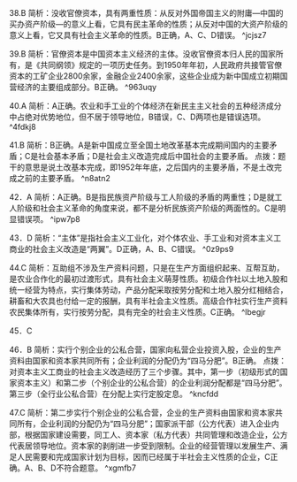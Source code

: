 38.B
简析：没收官僚资本，具有两重性质：从反对外国帝国主义的附庸—中国的买办资产阶级—的意义上看，它具有民主革命的性质；从反对中国的大资产阶级的意义上看，它又具有社会主义革命的性质。B正确，A、C、D错误。 ^jcjsz7

39.B
简析：官僚资本是中国资本主义经济的主体。没收官僚资本归人民的国家所有，是《共同纲领》规定的一项历史任务。到1950年年初，人民政府共接管官僚资本的工矿企业2800余家，金融企业2400余家，这些企业成为新中国成立初期国营经济的主要组成部分。B正确。 ^963uqy

40.A
简析：A正确。农业和手工业的个体经济在新民主主义社会的五种经济成分中占绝对优势地位，但不居于领导地位，B错误，C、D两项也是错误选项。 ^4fdkj8

41.B
简析：B正确。A是新中国成立至全国土地改革基本完成期间国内的主要矛盾；C是社会基本矛盾；D是社会主义改造完成后中国社会的主要矛盾。
点拨：题干的意思是说土改基本完成，即1952年年底，之后国内的主要矛盾，不是土改完成之前的主要矛盾。 ^n8atn2

42．A
简析：A正确。B是指民族资产阶级与工人阶级的矛盾的两重性；D是就工人阶级和社会主义革命的角度来说，都不是分析民族资产阶级的两面性的。C是明显错误项。 ^ipw7p8

43．D
简析：“主体”是指社会主义工业化，对个体农业、手工业和对资本主义工商业的社会主义改造是“两翼”。D正确，A、B、C错误。 ^0z9ps9

44.C
简析：互助组不涉及生产资料问题，只是在生产方面组织起来、互帮互助，是农业合作化的最初过渡形式，具有社会主义萌芽性质。初级合作社以土地入股和统一经营为特点，实行集体劳动，产品分配采取按劳分配和土地入股分红相结合，耕畜和大农具也付给一定的报酬，具有半社会主义性质。高级合作社实行生产资料农民集体所有，实行按劳分配，具有完全的社会主义性质。C正确。 ^lbegjr

45．C

46．B
简析：实行个别企业的公私合营，国家向私营企业投资入股，企业的生产资料由国家和资本家共同所有；企业利润的分配仍为“四马分肥”。B正确。
点拨：对资本主义工商业的社会主义改造经历了三个步骤。其中，第一步（初级形式的国家资本主义）和第二步（个别企业的公私合营）的企业利润分配都是“四马分肥”。第三步（全行业公私合营）在分配上实行定股定息。 ^kncfdd

47.C
简析：第二步实行个别企业的公私合营，企业的生产资料由国家和资本家共同所有，企业利润的分配仍为“四马分肥”；国家派干部（公方代表）进入企业内部，根据国家建设需要，同工人、资本家（私方代表）共同管理和改造企业，公方代表居领导地位。资本家的剥削进一步受到限制。企业的经营管理以发展生产、满足人民需要和完成国家计划为目标，因而已经属于半社会主义性质的企业，C正确。A、B、D不符合题意。 ^xgmfb7